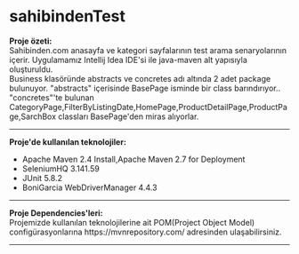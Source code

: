 # sahibindenTest
<b>Proje özeti:</b><br>
Sahibinden.com anasayfa ve kategori sayfalarının test arama senaryolarının içerir.
Uygulamamız Intellij Idea IDE'si ile java-maven alt yapısıyla oluşturuldu.<br>
Business klasöründe abstracts ve concretes adı altında 2 adet package bulunuyor. "abstracts" içerisinde BasePage isminde bir class barındırıyor..
"concretes"'te bulunan CategoryPage,FilterByListingDate,HomePage,ProductDetailPage,ProductPage,SarchBox classları BasePage'den miras alıyorlar.
<hr>
<b>Proje'de kullanılan teknolojiler:</b><br>
<ul>
<li>Apache Maven 2.4 Install,Apache Maven 2.7 for Deployment</li>
<li>SeleniumHQ 3.141.59</li>
<li>JUnit 5.8.2</li>
<li>BoniGarcia WebDriverManager 4.4.3</li>
</ul><hr>
<b>Proje Dependencies'leri:</b><br>
Projemizde kullanılan teknolojilerine ait POM(Project Object Model) configürasyonlarına https://mvnrepository.com/ adresinden ulaşabilirsiniz.<hr>
